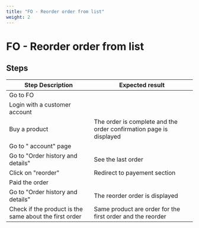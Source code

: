 ```yaml
---
title: "FO - Reorder order from list"
weight: 2
---
```


# FO - Reorder order from list
## Steps
| Step Description | Expected result |
| ----- | ----- |
| Go to FO |  |
| Login with a customer account |  |
| Buy a product | The order is complete and the order confirmation page is displayed |
| Go to " account" page |  |
| Go to "Order history and details" | See the last order |
| Click on "reorder" | Redirect to payement section |
| Paid the order |  |
| Go to "Order history and details" | The reorder order is displayed |
| Check if the product is the same about the first order | Same product are order for the first order and the reorder |
